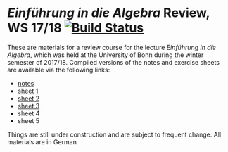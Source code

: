 # _Einführung in die Algebra_ Review, WS 17/18 [![Build Status](https://travis-ci.org/cionx/einfuehrung-in-die-algebra-review-ws-17-18.svg?branch=master)][-1]

These are materials for a review course for the lecture _Einführung in die Algebra_, which was held at the University of Bonn during the winter semester of 2017/18.
Compiled versions of the notes and exercise sheets are available via the following links:

-  [notes][0]
-  [sheet 1][1]
-  [sheet 2][2]
-  [sheet 3][3]
-  sheet 4
-  sheet 5




Things are still under construction and are subject to frequent change.
All materials are in German

[-1]: https://travis-ci.org/cionx/einfuehrung-in-die-algebra-review-ws-17-18/builds
[0]: https://github.com/cionx/einfuehrung-in-die-algebra-review-ws-17-18/raw/gh-pages/notes/notes.pdf
[1]: https://github.com/cionx/einfuehrung-in-die-algebra-review-ws-17-18/raw/gh-pages/exercises/sheet_1.pdf
[2]: https://github.com/cionx/einfuehrung-in-die-algebra-review-ws-17-18/raw/gh-pages/exercises/sheet_2.pdf
[3]: https://github.com/cionx/einfuehrung-in-die-algebra-review-ws-17-18/raw/gh-pages/exercises/sheet_3.pdf
